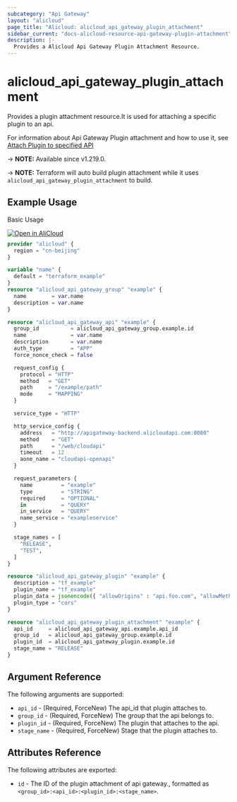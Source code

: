 ```yaml
---
subcategory: "Api Gateway"
layout: "alicloud"
page_title: "Alicloud: alicloud_api_gateway_plugin_attachment"
sidebar_current: "docs-alicloud-resource-api-gateway-plugin-attachment"
description: |-
  Provides a Alicloud Api Gateway Plugin Attachment Resource.
---
```


# alicloud_api_gateway_plugin_attachment

Provides a plugin attachment resource.It is used for attaching a specific plugin to an api. 

For information about Api Gateway Plugin attachment and how to use it, see [Attach Plugin to specified API](https://www.alibabacloud.com/help/en/api-gateway/developer-reference/api-cloudapi-2016-07-14-attachplugin)

-> **NOTE:** Available since v1.219.0.

-> **NOTE:** Terraform will auto build plugin attachment while it uses `alicloud_api_gateway_plugin_attachment` to build.

## Example Usage

Basic Usage

<div style="display: block;margin-bottom: 40px;"><div class="oics-button" style="float: right;position: absolute;margin-bottom: 10px;">
  <a href="https://api.aliyun.com/api-tools/terraform?resource=alicloud_api_gateway_plugin_attachment&exampleId=25739863-f177-e95c-908d-cd9ce1d804d9fdb80ee5&activeTab=example&spm=docs.r.api_gateway_plugin_attachment.0.25739863f1&intl_lang=EN_US" target="_blank">
    <img alt="Open in AliCloud" src="https://img.alicdn.com/imgextra/i1/O1CN01hjjqXv1uYUlY56FyX_!!6000000006049-55-tps-254-36.svg" style="max-height: 44px; max-width: 100%;">
  </a>
</div></div>

```terraform
provider "alicloud" {
  region = "cn-beijing"
}

variable "name" {
  default = "terraform_example"
}
resource "alicloud_api_gateway_group" "example" {
  name        = var.name
  description = var.name
}

resource "alicloud_api_gateway_api" "example" {
  group_id          = alicloud_api_gateway_group.example.id
  name              = var.name
  description       = var.name
  auth_type         = "APP"
  force_nonce_check = false

  request_config {
    protocol = "HTTP"
    method   = "GET"
    path     = "/example/path"
    mode     = "MAPPING"
  }

  service_type = "HTTP"

  http_service_config {
    address   = "http://apigateway-backend.alicloudapi.com:8080"
    method    = "GET"
    path      = "/web/cloudapi"
    timeout   = 12
    aone_name = "cloudapi-openapi"
  }

  request_parameters {
    name         = "example"
    type         = "STRING"
    required     = "OPTIONAL"
    in           = "QUERY"
    in_service   = "QUERY"
    name_service = "exampleservice"
  }

  stage_names = [
    "RELEASE",
    "TEST",
  ]
}

resource "alicloud_api_gateway_plugin" "example" {
  description = "tf_example"
  plugin_name = "tf_example"
  plugin_data = jsonencode({ "allowOrigins" : "api.foo.com", "allowMethods" : "GET,POST,PUT,DELETE,HEAD,OPTIONS,PATCH", "allowHeaders" : "Authorization,Accept,Accept-Ranges,Cache-Control,Range,Date,Content-Type,Content-Length,Content-MD5,User-Agent,X-Ca-Signature,X-Ca-Signature-Headers,X-Ca-Signature-Method,X-Ca-Key,X-Ca-Timestamp,X-Ca-Nonce,X-Ca-Stage,X-Ca-Request-Mode,x-ca-deviceid", "exposeHeaders" : "Content-MD5,Server,Date,Latency,X-Ca-Request-Id,X-Ca-Error-Code,X-Ca-Error-Message", "maxAge" : 172800, "allowCredentials" : true })
  plugin_type = "cors"
}

resource "alicloud_api_gateway_plugin_attachment" "example" {
  api_id     = alicloud_api_gateway_api.example.api_id
  group_id   = alicloud_api_gateway_group.example.id
  plugin_id  = alicloud_api_gateway_plugin.example.id
  stage_name = "RELEASE"
}
```

## Argument Reference

The following arguments are supported:

* `api_id` - (Required, ForceNew) The api_id that plugin attaches to.
* `group_id` - (Required, ForceNew) The group that the api belongs to.
* `plugin_id` - (Required, ForceNew) The plugin that attaches to the api.
* `stage_name` - (Required, ForceNew) Stage that the plugin attaches to.

## Attributes Reference

The following attributes are exported:

* `id` - The ID of the plugin attachment of api gateway., formatted as `<group_id>:<api_id>:<plugin_id>:<stage_name>`.
